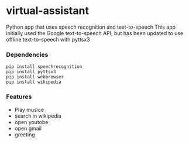 # virtual-assistant

Python app that uses speech recognition and text-to-speech This app initially used the Google text-to-speech API, but has been updated to use offline text-to-speech with pyttsx3

### Dependencies
```
pip install speechrecognition
pip install pyttsx3
pip install webbrowser
pip install wikipedia
```
### Features
- Play musice
- search in wikipedia
- open youtobe
- open gmail
- greeting

